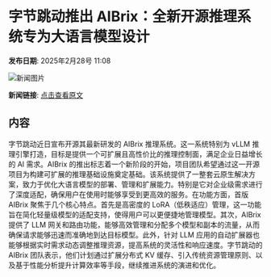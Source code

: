 # 字节跳动推出 AIBrix：全新开源推理系统专为大语言模型设计

**发布日期**: 2025年2月28号 11:08

![新闻图片](https://pic.chinaz.com/picmap/thumb/201906242208064335_2.jpg)

**新闻链接**: [点击查看原文](https://www.aibase.com/zh/news/15826)

## 内容

字节跳动近日宣布开源其最新研发的 AIBrix 推理系统。这一系统特别为 vLLM 推理引擎打造，目标是提供一个可扩展且高性价比的推理控制面，满足企业日益增长的 AI 需求。AIBrix 的推出标志着一个新阶段的开始，项目团队希望通过这一开源项目为构建可扩展的推理基础设施奠定基础。该系统提供了一整套云原生解决方案，致力于优化大语言模型的部署、管理和扩展能力。特别是它对企业级需求进行了深度适配，确保用户在使用时能够享受到更高效的服务。在功能方面，首版 AIBrix 聚焦于几个核心特点。首先是高密度的 LoRA（低秩适应）管理，这一功能旨在简化轻量级模型的适配支持，使得用户可以更便捷地管理模型。其次，AIBrix 提供了 LLM 网关和路由功能，能够高效管理和分配多个模型和副本的流量，从而确保请求能够迅速而准确地到达目标模型。此外，针对 LLM 应用的自动扩展器也能够根据实时需求动态调整推理资源，提高系统的灵活性和响应速度。字节跳动的 AIBrix 团队表示，他们计划通过扩展分布式 KV 缓存、引入传统资源管理原则、以及基于性能分析提升计算效率等手段，继续推进系统的演进和优化。
